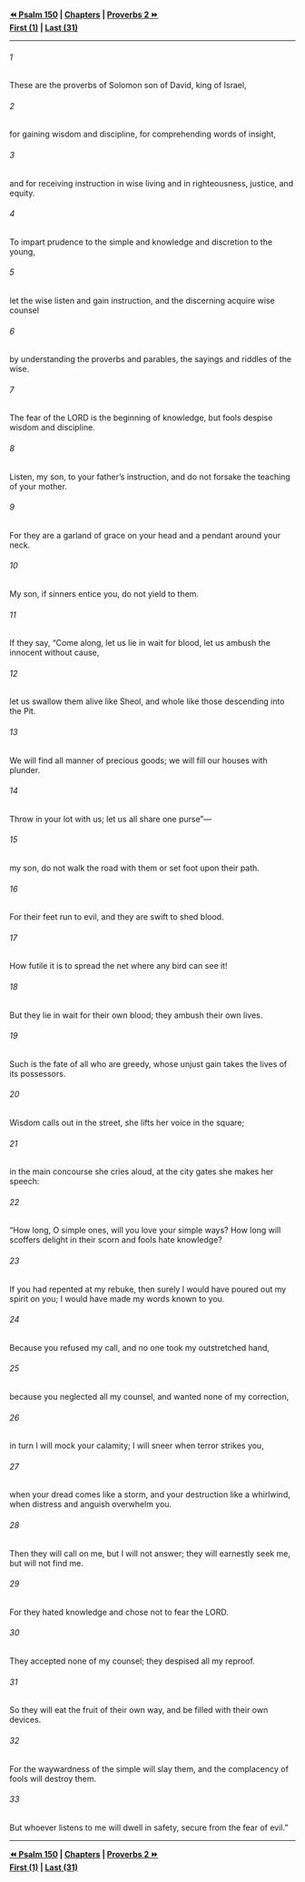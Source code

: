   
**[⏪ Psalm 150](../44.19%20Psalm/Psalm%20150.md) | [Chapters](./_index.md) | [Proverbs 2 ⏩](./Proverbs%202.md)**  
**[First (1)](Proverbs%201.md) | [Last (31)](./Proverbs%2031.md)**  
  
---  
  
###### 1  
These are the proverbs of Solomon son of David, king of Israel,  
  
###### 2  
for gaining wisdom and discipline, for comprehending words of insight,  
  
###### 3  
and for receiving instruction in wise living and in righteousness, justice, and equity.  
  
###### 4  
To impart prudence to the simple and knowledge and discretion to the young,  
  
###### 5  
let the wise listen and gain instruction, and the discerning acquire wise counsel  
  
###### 6  
by understanding the proverbs and parables, the sayings and riddles of the wise.  
  
###### 7  
The fear of the LORD is the beginning of knowledge, but fools despise wisdom and discipline.  
  
###### 8  
Listen, my son, to your father’s instruction, and do not forsake the teaching of your mother.  
  
###### 9  
For they are a garland of grace on your head and a pendant around your neck.  
  
###### 10  
My son, if sinners entice you, do not yield to them.  
  
###### 11  
If they say, “Come along, let us lie in wait for blood, let us ambush the innocent without cause,  
  
###### 12  
let us swallow them alive like Sheol, and whole like those descending into the Pit.  
  
###### 13  
We will find all manner of precious goods; we will fill our houses with plunder.  
  
###### 14  
Throw in your lot with us; let us all share one purse”—  
  
###### 15  
my son, do not walk the road with them or set foot upon their path.  
  
###### 16  
For their feet run to evil, and they are swift to shed blood.  
  
###### 17  
How futile it is to spread the net where any bird can see it!  
  
###### 18  
But they lie in wait for their own blood; they ambush their own lives.  
  
###### 19  
Such is the fate of all who are greedy, whose unjust gain takes the lives of its possessors.  
  
###### 20  
Wisdom calls out in the street, she lifts her voice in the square;  
  
###### 21  
in the main concourse she cries aloud, at the city gates she makes her speech:  
  
###### 22  
“How long, O simple ones, will you love your simple ways? How long will scoffers delight in their scorn and fools hate knowledge?  
  
###### 23  
If you had repented at my rebuke, then surely I would have poured out my spirit on you; I would have made my words known to you.  
  
###### 24  
Because you refused my call, and no one took my outstretched hand,  
  
###### 25  
because you neglected all my counsel, and wanted none of my correction,  
  
###### 26  
in turn I will mock your calamity; I will sneer when terror strikes you,  
  
###### 27  
when your dread comes like a storm, and your destruction like a whirlwind, when distress and anguish overwhelm you.  
  
###### 28  
Then they will call on me, but I will not answer; they will earnestly seek me, but will not find me.  
  
###### 29  
For they hated knowledge and chose not to fear the LORD.  
  
###### 30  
They accepted none of my counsel; they despised all my reproof.  
  
###### 31  
So they will eat the fruit of their own way, and be filled with their own devices.  
  
###### 32  
For the waywardness of the simple will slay them, and the complacency of fools will destroy them.  
  
###### 33  
But whoever listens to me will dwell in safety, secure from the fear of evil.”  
  
  
---  
  
**[⏪ Psalm 150](../44.19%20Psalm/Psalm%20150.md) | [Chapters](./_index.md) | [Proverbs 2 ⏩](./Proverbs%202.md)**  
**[First (1)](Proverbs%201.md) | [Last (31)](./Proverbs%2031.md)**  
  
